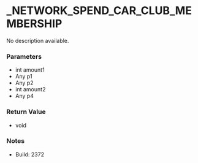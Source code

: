 # _NETWORK_SPEND_CAR_CLUB_MEMBERSHIP

No description available.

### Parameters
* int amount1
* Any p1
* Any p2
* int amount2
* Any p4

### Return Value
* void

### Notes
* Build: 2372

